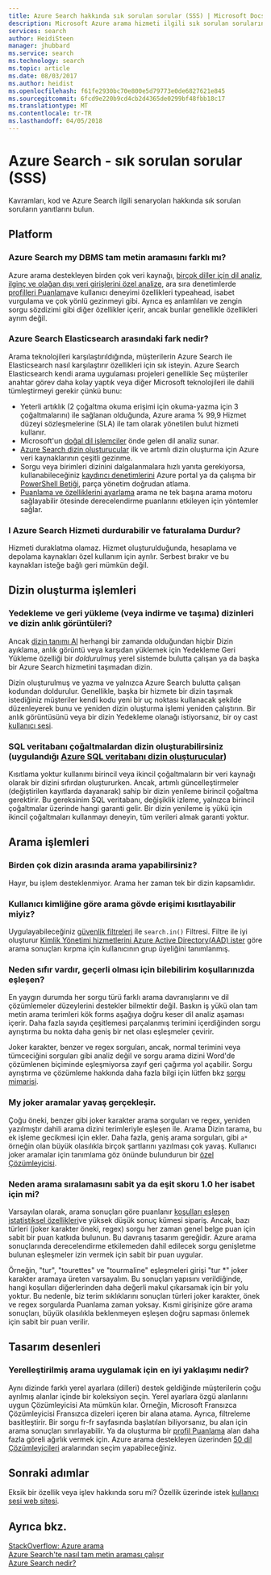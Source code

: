 ```yaml
---
title: Azure Search hakkında sık sorulan sorular (SSS) | Microsoft Docs
description: Microsoft Azure arama hizmeti ilgili sık sorulan soruların yanıtlarını alın
services: search
author: HeidiSteen
manager: jhubbard
ms.service: search
ms.technology: search
ms.topic: article
ms.date: 08/03/2017
ms.author: heidist
ms.openlocfilehash: f61fe2930bc70e800e5d79773e0de6827621e845
ms.sourcegitcommit: 6fcd9e220b9cd4cb2d4365de0299bf48fbb18c17
ms.translationtype: MT
ms.contentlocale: tr-TR
ms.lasthandoff: 04/05/2018
---
```

# <a name="azure-search---frequently-asked-questions-faq"></a>Azure Search - sık sorulan sorular (SSS)

 Kavramları, kod ve Azure Search ilgili senaryoları hakkında sık sorulan soruların yanıtlarını bulun.

## <a name="platform"></a>Platform

### <a name="how-is-azure-search-different-from-full-text-search-in-my-dbms"></a>Azure Search my DBMS tam metin aramasını farklı mı?

Azure arama destekleyen birden çok veri kaynağı, [birçok diller için dil analiz](https://docs.microsoft.com/rest/api/searchservice/language-support), [ilginç ve olağan dışı veri girişlerini özel analize](https://docs.microsoft.com/rest/api/searchservice/custom-analyzers-in-azure-search), ara sıra denetimlerde [profilleri Puanlama](https://docs.microsoft.com/rest/api/searchservice/add-scoring-profiles-to-a-search-index)ve kullanıcı deneyimi özellikleri typeahead, isabet vurgulama ve çok yönlü gezinmeyi gibi. Ayrıca eş anlamlıları ve zengin sorgu sözdizimi gibi diğer özellikler içerir, ancak bunlar genellikle özellikleri ayrım değil.

### <a name="what-is-the-difference-between-azure-search-and-elasticsearch"></a>Azure Search Elasticsearch arasındaki fark nedir?

Arama teknolojileri karşılaştırıldığında, müşterilerin Azure Search ile Elasticsearch nasıl karşılaştırır özellikleri için sık isteyin. Azure Search Elasticsearch kendi arama uygulaması projeleri genellikle Seç müşteriler anahtar görev daha kolay yaptık veya diğer Microsoft teknolojileri ile dahili tümleştirmeyi gerekir çünkü bunu:

+ Yeterli artıklık (2 çoğaltma okuma erişimi için okuma-yazma için 3 çoğaltmalarını) ile sağlanan olduğunda, Azure arama % 99,9 Hizmet düzeyi sözleşmelerine (SLA) ile tam olarak yönetilen bulut hizmeti kullanır.
+ Microsoft'un [doğal dil işlemciler](https://docs.microsoft.com/rest/api/searchservice/language-support) önde gelen dil analiz sunar.  
+ [Azure Search dizin oluşturucular](search-indexer-overview.md) ilk ve artımlı dizin oluşturma için Azure veri kaynaklarının çeşitli gezinme.
+ Sorgu veya birimleri dizinini dalgalanmalara hızlı yanıta gerekiyorsa, kullanabileceğiniz [kaydırıcı denetimlerini](search-manage.md#scale-up-or-down) Azure portal ya da çalışma bir [PowerShell Betiği](search-manage-powershell.md), parça yönetim doğrudan atlama.  
+ [Puanlama ve özelliklerini ayarlama](https://docs.microsoft.com/rest/api/searchservice/add-scoring-profiles-to-a-search-index) arama ne tek başına arama motoru sağlayabilir ötesinde derecelendirme puanlarını etkileyen için yöntemler sağlar.

### <a name="can-i-pause-azure-search-service-and-stop-billing"></a>I Azure Search Hizmeti durdurabilir ve faturalama Durdur?

Hizmeti duraklatma olamaz. Hizmet oluşturulduğunda, hesaplama ve depolama kaynakları özel kullanım için ayrılır. Serbest bırakır ve bu kaynakları isteğe bağlı geri mümkün değil.

## <a name="indexing-operations"></a>Dizin oluşturma işlemleri

### <a name="backup-and-restore-or-download-and-move-indexes-or-index-snapshots"></a>Yedekleme ve geri yükleme (veya indirme ve taşıma) dizinleri ve dizin anlık görüntüleri?

Ancak [dizin tanımı Al](https://docs.microsoft.com/rest/api/searchservice/get-index) herhangi bir zamanda olduğundan hiçbir Dizin ayıklama, anlık görüntü veya karşıdan yüklemek için Yedekleme Geri Yükleme özelliği bir *doldurulmuş* yerel sistemde bulutta çalışan ya da başka bir Azure Search hizmetini taşımadan dizin.

Dizin oluşturulmuş ve yazma ve yalnızca Azure Search bulutta çalışan kodundan doldurulur. Genellikle, başka bir hizmete bir dizin taşımak istediğiniz müşteriler kendi kodu yeni bir uç noktası kullanacak şekilde düzenleyerek bunu ve yeniden dizin oluşturma işlemi yeniden çalıştırın. Bir anlık görüntüsünü veya bir dizin Yedekleme olanağı istiyorsanız, bir oy cast [kullanıcı sesi](https://feedback.azure.com/forums/263029-azure-search/suggestions/8021610-backup-snapshot-of-index).

### <a name="can-i-index-from-sql-database-replicas-applies-to-azure-sql-database-indexershttpsdocsmicrosoftcomazuresearchsearch-howto-connecting-azure-sql-database-to-azure-search-using-indexers"></a>SQL veritabanı çoğaltmalardan dizin oluşturabilirsiniz (uygulandığı [Azure SQL veritabanı dizin oluşturucular](https://docs.microsoft.com/azure/search/search-howto-connecting-azure-sql-database-to-azure-search-using-indexers))

Kısıtlama yoktur kullanımı birincil veya ikincil çoğaltmaların bir veri kaynağı olarak bir dizini sıfırdan oluştururken. Ancak, artımlı güncelleştirmeler (değiştirilen kayıtlarda dayanarak) sahip bir dizin yenileme birincil çoğaltma gerektirir. Bu gereksinim SQL veritabanı, değişiklik izleme, yalnızca birincil çoğaltmalar üzerinde hangi garanti gelir. Bir dizin yenileme iş yükü için ikincil çoğaltmaları kullanmayı deneyin, tüm verileri almak garanti yoktur.

## <a name="search-operations"></a>Arama işlemleri

### <a name="can-i-search-across-multiple-indexes"></a>Birden çok dizin arasında arama yapabilirsiniz?

Hayır, bu işlem desteklenmiyor. Arama her zaman tek bir dizin kapsamlıdır.

### <a name="can-i-restrict-search-corpus-access-by-user-identity"></a>Kullanıcı kimliğine göre arama gövde erişimi kısıtlayabilir miyiz?

Uygulayabileceğiniz [güvenlik filtreleri](https://docs.microsoft.com/azure/search/search-security-trimming-for-azure-search) ile `search.in()` Filtresi. Filtre ile iyi oluşturur [Kimlik Yönetimi hizmetlerini Azure Active Directory(AAD) ister](https://docs.microsoft.com/azure/search/search-security-trimming-for-azure-search-with-aad) göre arama sonuçları kırpma için kullanıcının grup üyeliğini tanımlanmış.

### <a name="why-are-there-zero-matches-on-terms-i-know-to-be-valid"></a>Neden sıfır vardır, geçerli olması için bilebilirim koşullarınızda eşleşen?

En yaygın durumda her sorgu türü farklı arama davranışlarını ve dil çözümlemeler düzeylerini destekler bilmektir değil. Baskın iş yükü olan tam metin arama terimleri kök forms aşağıya doğru keser dil analiz aşaması içerir. Daha fazla sayıda çeşitlemesi parçalanmış terimini içerdiğinden sorgu ayrıştırma bu nokta daha geniş bir net olası eşleşmeler çevirir.

Joker karakter, benzer ve regex sorguları, ancak, normal terimini veya tümceciğini sorguları gibi analiz değil ve sorgu arama dizini Word'de çözümlenen biçiminde eşleşmiyorsa zayıf geri çağırma yol açabilir. Sorgu ayrıştırma ve çözümleme hakkında daha fazla bilgi için lütfen bkz [sorgu mimarisi](https://docs.microsoft.com/azure/search/search-lucene-query-architecture).

### <a name="my-wildcard-searches-are-slow"></a>My joker aramalar yavaş gerçekleşir.

Çoğu öneki, benzer gibi joker karakter arama sorguları ve regex, yeniden yazılmıştır dahili arama dizini terimleriyle eşleşen ile. Arama Dizin tarama, bu ek işleme gecikmesi için ekler. Daha fazla, geniş arama sorguları, gibi `a*` örneğin olan büyük olasılıkla birçok şartlarını yazılması çok yavaş. Kullanıcı joker aramalar için tanımlama göz önünde bulundurun bir [özel Çözümleyicisi](https://docs.microsoft.com/rest/api/searchservice/custom-analyzers-in-azure-search).

### <a name="why-is-the-search-rank-a-constant-or-equal-score-of-10-for-every-hit"></a>Neden arama sıralamasını sabit ya da eşit skoru 1.0 her isabet için mi?

Varsayılan olarak, arama sonuçları göre puanlanır [koşulları eşleşen istatistiksel özellikleri](search-lucene-query-architecture.md#stage-4-scoring)ve yüksek düşük sonuç kümesi sipariş. Ancak, bazı türleri (joker karakter öneki, regex) sorgu her zaman genel belge puan için sabit bir puan katkıda bulunun. Bu davranış tasarım gereğidir. Azure arama sonuçlarında derecelendirme etkilemeden dahil edilecek sorgu genişletme bulunan eşleşmeler izin vermek için sabit bir puan uygular.

Örneğin, "tur", "tourettes" ve "tourmaline" eşleşmeleri girişi "tur *" joker karakter aramaya üreten varsayalım. Bu sonuçları yapısını verildiğinde, hangi koşulları diğerlerinden daha değerli makul çıkarsamak için bir yolu yoktur. Bu nedenle, biz terim sıklıklarını sonuçları türleri joker karakter, önek ve regex sorgularda Puanlama zaman yoksay. Kısmi girişinize göre arama sonuçları, büyük olasılıkla beklenmeyen eşleşen doğru sapması önlemek için sabit bir puan verilir.

## <a name="design-patterns"></a>Tasarım desenleri

### <a name="what-is-the-best-approach-for-implementing-localized-search"></a>Yerelleştirilmiş arama uygulamak için en iyi yaklaşımı nedir?

Aynı dizinde farklı yerel ayarlara (dilleri) destek geldiğinde müşterilerin çoğu ayrılmış alanlar içinde bir koleksiyon seçin. Yerel ayarlara özgü alanlarını uygun Çözümleyicisi Ata mümkün kılar. Örneğin, Microsoft Fransızca Çözümleyicisi Fransızca dizeleri içeren bir alana atama. Ayrıca, filtreleme basitleştirir. Bir sorgu fr-fr sayfasında başlatılan biliyorsanız, bu alan için arama sonuçları sınırlayabilir. Ya da oluşturma bir [profil Puanlama](https://docs.microsoft.com/rest/api/searchservice/add-scoring-profiles-to-a-search-index) alan daha fazla göreli ağırlık vermek için. Azure arama destekleyen üzerinden [50 dil Çözümleyicileri](https://docs.microsoft.com/azure/search/search-language-support) aralarından seçim yapabileceğiniz.

## <a name="next-steps"></a>Sonraki adımlar

Eksik bir özellik veya işlev hakkında soru mi? Özellik üzerinde istek [kullanıcı sesi web sitesi](https://feedback.azure.com/forums/263029-azure-search).

## <a name="see-also"></a>Ayrıca bkz.

 [StackOverflow: Azure arama](https://stackoverflow.com/questions/tagged/azure-search)   
 [Azure Search'te nasıl tam metin araması çalışır](search-lucene-query-architecture.md)  
 [Azure Search nedir?](search-what-is-azure-search.md)
